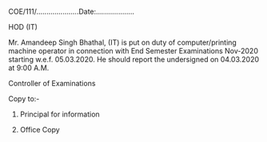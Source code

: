 COE/111/.....................Date:...................

HOD (IT)

Mr. Amandeep Singh Bhathal, (IT) is put on duty of computer/printing machine operator in connection with End Semester Examinations Nov-2020 starting w.e.f. 05.03.2020. He should report the undersigned on 04.03.2020 at 9:00 A.M.


Controller of Examinations

Copy to:-

1. Principal for information

2. Office Copy
